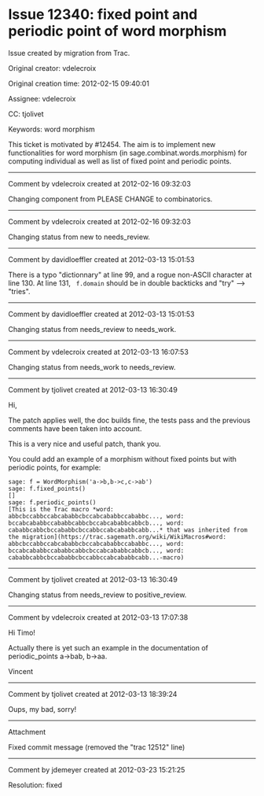 # Issue 12340: fixed point and periodic point of word morphism

Issue created by migration from Trac.

Original creator: vdelecroix

Original creation time: 2012-02-15 09:40:01

Assignee: vdelecroix

CC:  tjolivet

Keywords: word morphism

This ticket is motivated by #12454. The aim is to implement new functionalities for word morphism (in sage.combinat.words.morphism) for computing individual as well as list of fixed point and periodic points.


---

Comment by vdelecroix created at 2012-02-16 09:32:03

Changing component from PLEASE CHANGE to combinatorics.


---

Comment by vdelecroix created at 2012-02-16 09:32:03

Changing status from new to needs_review.


---

Comment by davidloeffler created at 2012-03-13 15:01:53

There is a typo "dictionnary" at line 99, and a rogue non-ASCII character at line 130. At line 131, ` f.domain` should be in double backticks and "try" --> "tries".


---

Comment by davidloeffler created at 2012-03-13 15:01:53

Changing status from needs_review to needs_work.


---

Comment by vdelecroix created at 2012-03-13 16:07:53

Changing status from needs_work to needs_review.


---

Comment by tjolivet created at 2012-03-13 16:30:49

Hi,

The patch applies well, the doc builds fine, the tests pass and the previous comments have been taken into account.

This is a very nice and useful patch, thank you.

You could add an example of a morphism without fixed points but with periodic points, for example:


```
sage: f = WordMorphism('a->b,b->c,c->ab') 
sage: f.fixed_points()                    
[]
sage: f.periodic_points()                 
[This is the Trac macro *word: abbcbccabbccabcababbcbccabcababbccababbc..., word: bccabcababbccababbcabbcbccabcababbcabbcb..., word: cababbcabbcbccababbcbccabbccabcababbcabb...* that was inherited from the migration](https://trac.sagemath.org/wiki/WikiMacros#word: abbcbccabbccabcababbcbccabcababbccababbc..., word: bccabcababbccababbcabbcbccabcababbcabbcb..., word: cababbcabbcbccababbcbccabbccabcababbcabb...-macro)
```



---

Comment by tjolivet created at 2012-03-13 16:30:49

Changing status from needs_review to positive_review.


---

Comment by vdelecroix created at 2012-03-13 17:07:38

Hi Timo!

Actually there is yet such an example in the documentation of periodic_points a->bab, b->aa.

Vincent


---

Comment by tjolivet created at 2012-03-13 18:39:24

Oups, my bad, sorry!


---

Attachment

Fixed commit message (removed the "trac 12512" line)


---

Comment by jdemeyer created at 2012-03-23 15:21:25

Resolution: fixed
